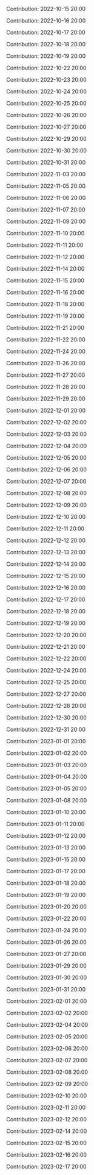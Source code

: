Contribution: 2022-10-15 20:00

Contribution: 2022-10-16 20:00

Contribution: 2022-10-17 20:00

Contribution: 2022-10-18 20:00

Contribution: 2022-10-19 20:00

Contribution: 2022-10-22 20:00

Contribution: 2022-10-23 20:00

Contribution: 2022-10-24 20:00

Contribution: 2022-10-25 20:00

Contribution: 2022-10-26 20:00

Contribution: 2022-10-27 20:00

Contribution: 2022-10-29 20:00

Contribution: 2022-10-30 20:00

Contribution: 2022-10-31 20:00

Contribution: 2022-11-03 20:00

Contribution: 2022-11-05 20:00

Contribution: 2022-11-06 20:00

Contribution: 2022-11-07 20:00

Contribution: 2022-11-09 20:00

Contribution: 2022-11-10 20:00

Contribution: 2022-11-11 20:00

Contribution: 2022-11-12 20:00

Contribution: 2022-11-14 20:00

Contribution: 2022-11-15 20:00

Contribution: 2022-11-16 20:00

Contribution: 2022-11-18 20:00

Contribution: 2022-11-19 20:00

Contribution: 2022-11-21 20:00

Contribution: 2022-11-22 20:00

Contribution: 2022-11-24 20:00

Contribution: 2022-11-26 20:00

Contribution: 2022-11-27 20:00

Contribution: 2022-11-28 20:00

Contribution: 2022-11-29 20:00

Contribution: 2022-12-01 20:00

Contribution: 2022-12-02 20:00

Contribution: 2022-12-03 20:00

Contribution: 2022-12-04 20:00

Contribution: 2022-12-05 20:00

Contribution: 2022-12-06 20:00

Contribution: 2022-12-07 20:00

Contribution: 2022-12-08 20:00

Contribution: 2022-12-09 20:00

Contribution: 2022-12-10 20:00

Contribution: 2022-12-11 20:00

Contribution: 2022-12-12 20:00

Contribution: 2022-12-13 20:00

Contribution: 2022-12-14 20:00

Contribution: 2022-12-15 20:00

Contribution: 2022-12-16 20:00

Contribution: 2022-12-17 20:00

Contribution: 2022-12-18 20:00

Contribution: 2022-12-19 20:00

Contribution: 2022-12-20 20:00

Contribution: 2022-12-21 20:00

Contribution: 2022-12-22 20:00

Contribution: 2022-12-24 20:00

Contribution: 2022-12-25 20:00

Contribution: 2022-12-27 20:00

Contribution: 2022-12-28 20:00

Contribution: 2022-12-30 20:00

Contribution: 2022-12-31 20:00

Contribution: 2023-01-01 20:00

Contribution: 2023-01-02 20:00

Contribution: 2023-01-03 20:00

Contribution: 2023-01-04 20:00

Contribution: 2023-01-05 20:00

Contribution: 2023-01-08 20:00

Contribution: 2023-01-10 20:00

Contribution: 2023-01-11 20:00

Contribution: 2023-01-12 20:00

Contribution: 2023-01-13 20:00

Contribution: 2023-01-15 20:00

Contribution: 2023-01-17 20:00

Contribution: 2023-01-18 20:00

Contribution: 2023-01-19 20:00

Contribution: 2023-01-20 20:00

Contribution: 2023-01-22 20:00

Contribution: 2023-01-24 20:00

Contribution: 2023-01-26 20:00

Contribution: 2023-01-27 20:00

Contribution: 2023-01-29 20:00

Contribution: 2023-01-30 20:00

Contribution: 2023-01-31 20:00

Contribution: 2023-02-01 20:00

Contribution: 2023-02-02 20:00

Contribution: 2023-02-04 20:00

Contribution: 2023-02-05 20:00

Contribution: 2023-02-06 20:00

Contribution: 2023-02-07 20:00

Contribution: 2023-02-08 20:00

Contribution: 2023-02-09 20:00

Contribution: 2023-02-10 20:00

Contribution: 2023-02-11 20:00

Contribution: 2023-02-12 20:00

Contribution: 2023-02-14 20:00

Contribution: 2023-02-15 20:00

Contribution: 2023-02-16 20:00

Contribution: 2023-02-17 20:00

